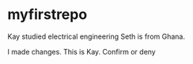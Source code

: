 # myfirstrepo

Kay studied electrical engineering
Seth is from Ghana.

I made changes. This is Kay. Confirm or deny

